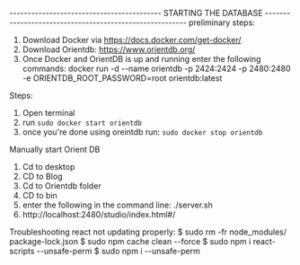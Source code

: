 ------------------------------------------ STARTING THE DATABASE --------------------------------------------------------
preliminary steps:

1. Download Docker via https://docs.docker.com/get-docker/
2. Download Orientdb: https://www.orientdb.org/
3. Once Docker and OrientDB is up and running enter the following commands: docker run -d --name orientdb -p 2424:2424 -p 2480:2480 -e ORIENTDB_ROOT_PASSWORD=root orientdb:latest

Steps:

1. Open terminal
2. run `sudo docker start orientdb`
3. once you're done using oreintdb run: `sudo docker stop orientdb`

Manually start Orient DB

1. Cd to desktop
2. CD to Blog
3. Cd to Orientdb folder
4. CD to bin
5. enter the following in the command line: ./server.sh
6. http://localhost:2480/studio/index.html#/

Troubleshooting react not updating properly:
  $ sudo rm -fr node_modules/ package-lock.json
  $ sudo npm cache clean --force
  $ sudo npm i react-scripts --unsafe-perm
  $ sudo npm i --unsafe-perm